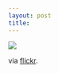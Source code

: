 ```yaml
---
layout: post
title: 
---
```


<img src="/tumblr_files/4tg1YGmz6p8nwwor56il7STJo1_500.png"/><br/><p>via <a href="http://www.flickr.com/photos/two-eyes/1285147549/">flickr</a>.</p>
